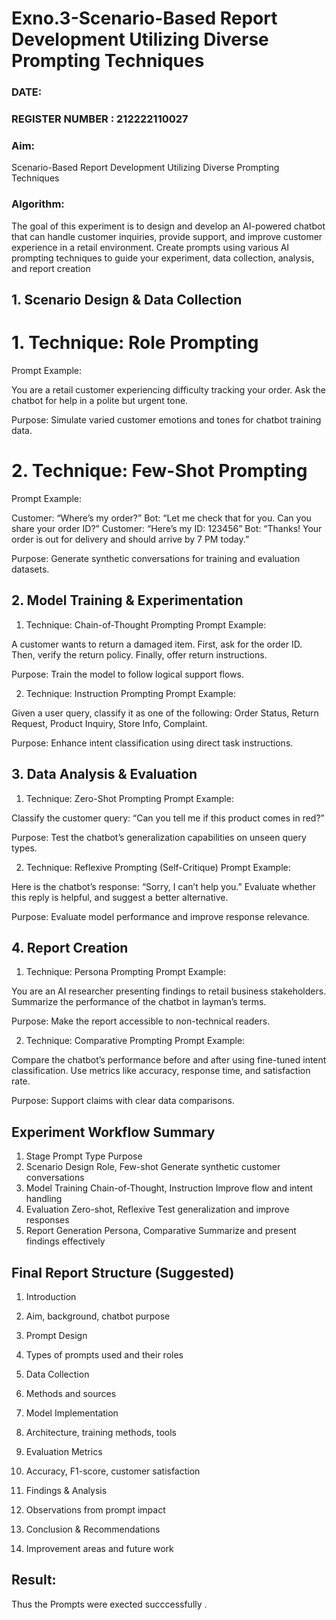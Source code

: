 
# Exno.3-Scenario-Based Report Development Utilizing Diverse Prompting Techniques
### DATE:                                                                            
### REGISTER NUMBER : 212222110027

### Aim: 
Scenario-Based Report Development Utilizing Diverse Prompting Techniques

### Algorithm:  
The goal of this experiment is to design and develop an AI-powered chatbot that can handle customer inquiries, provide support, and improve customer experience in a retail environment. Create prompts using various AI prompting techniques to guide your experiment, data collection, analysis, and report creation

## 1. Scenario Design & Data Collection
 # 1. Technique: Role Prompting
Prompt Example:

You are a retail customer experiencing difficulty tracking your order. Ask the chatbot for help in a polite but urgent tone.

Purpose: Simulate varied customer emotions and tones for chatbot training data.

 # 2. Technique: Few-Shot Prompting
Prompt Example:

Customer: “Where’s my order?”
Bot: “Let me check that for you. Can you share your order ID?”
Customer: “Here’s my ID: 123456”
Bot: “Thanks! Your order is out for delivery and should arrive by 7 PM today.”

Purpose: Generate synthetic conversations for training and evaluation datasets.

## 2. Model Training & Experimentation
 1. Technique: Chain-of-Thought Prompting
Prompt Example:

A customer wants to return a damaged item. First, ask for the order ID. Then, verify the return policy. Finally, offer return instructions.

Purpose: Train the model to follow logical support flows.

 2. Technique: Instruction Prompting
Prompt Example:

Given a user query, classify it as one of the following: Order Status, Return Request, Product Inquiry, Store Info, Complaint.

Purpose: Enhance intent classification using direct task instructions.

## 3. Data Analysis & Evaluation
 1. Technique: Zero-Shot Prompting
Prompt Example:

Classify the customer query: “Can you tell me if this product comes in red?”

Purpose: Test the chatbot’s generalization capabilities on unseen query types.

 2. Technique: Reflexive Prompting (Self-Critique)
Prompt Example:

Here is the chatbot’s response: “Sorry, I can’t help you.”
Evaluate whether this reply is helpful, and suggest a better alternative.

Purpose: Evaluate model performance and improve response relevance.

## 4. Report Creation
 1. Technique: Persona Prompting
Prompt Example:

You are an AI researcher presenting findings to retail business stakeholders. Summarize the performance of the chatbot in layman’s terms.

Purpose: Make the report accessible to non-technical readers.

 2. Technique: Comparative Prompting
Prompt Example:

Compare the chatbot’s performance before and after using fine-tuned intent classification. Use metrics like accuracy, response time, and satisfaction rate.

Purpose: Support claims with clear data comparisons.

## Experiment Workflow Summary

1. Stage	Prompt Type	Purpose
2. Scenario Design	Role, Few-shot	Generate synthetic customer conversations
3. Model Training	Chain-of-Thought, Instruction	Improve flow and intent handling
4. Evaluation	Zero-shot, Reflexive	Test generalization and improve responses
5. Report Generation	Persona, Comparative	Summarize and present findings effectively

 ## Final Report Structure (Suggested)
1. Introduction

2. Aim, background, chatbot purpose

3. Prompt Design

4. Types of prompts used and their roles

5. Data Collection

6. Methods and sources

7. Model Implementation

8. Architecture, training methods, tools

9. Evaluation Metrics

10. Accuracy, F1-score, customer satisfaction

11. Findings & Analysis

12. Observations from prompt impact

13. Conclusion & Recommendations

14. Improvement areas and future work


## Result:
Thus the Prompts were exected succcessfully .
